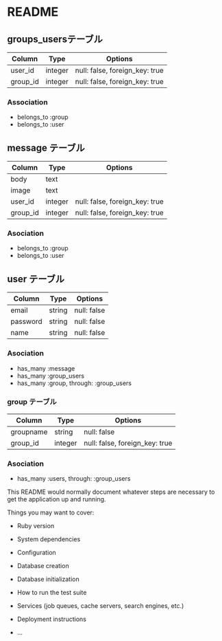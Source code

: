 # README
## groups_usersテーブル

|Column|Type|Options|
|------|----|-------|
|user_id|integer|null: false, foreign_key: true|
|group_id|integer|null: false, foreign_key: true|

### Association
- belongs_to :group
- belongs_to :user

## message テーブル
|Column|Type|Options|
|------|----|-------|
|body|text||
|image|text||
|user_id|integer|null: false, foreign_key: true|
|group_id|integer|null: false, foreign_key: true|

### Asociation
- belongs_to :group
- belongs_to :user

## user テーブル
|Column|Type|Options|
|------|----|-------|
|email|string|null: false|
|password|string|null: false|
|name|string|null: false|

### Asociation
- has_many :message
- has_many :group_users
- has_many :group, through: :group_users

### group テーブル
|Column|Type|Options|
|------|----|-------|
|groupname|string|null: false|
|group_id|integer|null: false, foreign_key: true|

### Asociation
- has_many :users, through: :group_users

This README would normally document whatever steps are necessary to get the
application up and running.

Things you may want to cover:

* Ruby version

* System dependencies

* Configuration

* Database creation

* Database initialization

* How to run the test suite

* Services (job queues, cache servers, search engines, etc.)

* Deployment instructions

* ...
